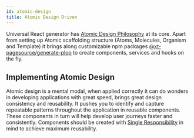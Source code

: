 ```yaml
---
id: atomic-design
title: Atomic Design Driven 
---
```


Universal React generator has [Atomic Design Philosophy](https://atomicdesign.bradfrost.com/chapter-2/) at its core. Apart from setting up Atomic scaffolding structure (Atoms, Molecules, Organism and Template) it brings along customizable npm packages [@xt-pagesource/generate-plop](/universal-react-docs/docs/generate-plop/) to create components, services and hooks on the fly. 

## Implementing Atomic Design

Atomic design is a mental modal, when applied correctly it can do wonders in developing applications with great speed, brings great design consistency and reusability. It pushes you to identify and capture repeatable patterns throughout the application in reusable components. These components in turn will help develop user journeys faster and consistently. Components should be created with [Single Responsibility](https://en.wikipedia.org/wiki/Single-responsibility_principle) in mind to achieve maximum reusability.
